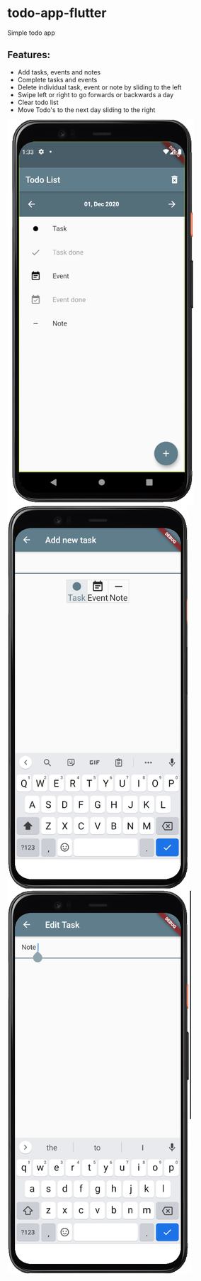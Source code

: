 # todo-app-flutter
 Simple todo app
 
## Features:
- Add tasks, events and notes
- Complete tasks and events
- Delete individual task, event or note by sliding to the left
- Swipe left or right to go forwards or backwards a day
- Clear todo list
- Move Todo's to the next day sliding to the right

![main_page](preview1.png)
![new_todo](preview2.png)
![edit_todo](preview3.png)

